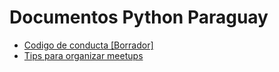 # Documentos Python Paraguay

* [Codigo de conducta [Borrador]](CoC.md)
* [Tips para organizar meetups](meetup_tips.md)
